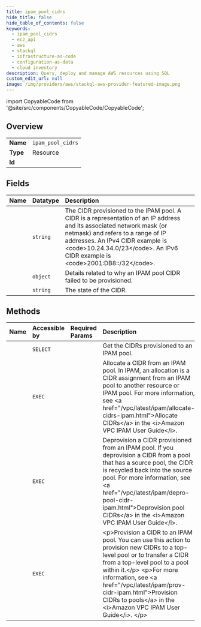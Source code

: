 ```yaml
---
title: ipam_pool_cidrs
hide_title: false
hide_table_of_contents: false
keywords:
  - ipam_pool_cidrs
  - ec2_api
  - aws    
  - stackql
  - infrastructure-as-code
  - configuration-as-data
  - cloud inventory
description: Query, deploy and manage AWS resources using SQL
custom_edit_url: null
image: /img/providers/aws/stackql-aws-provider-featured-image.png
---
```


import CopyableCode from '@site/src/components/CopyableCode/CopyableCode';




## Overview
<table><tbody>
<tr><td><b>Name</b></td><td><code>ipam_pool_cidrs</code></td></tr>
<tr><td><b>Type</b></td><td>Resource</td></tr>
<tr><td><b>Id</b></td><td><CopyableCode code="aws.ec2_api.ipam_pool_cidrs" /></td></tr>
</tbody></table>

## Fields
| Name | Datatype | Description |
|:-----|:---------|:------------|
| <CopyableCode code="cidr" /> | `string` | The CIDR provisioned to the IPAM pool. A CIDR is a representation of an IP address and its associated network mask (or netmask) and refers to a range of IP addresses. An IPv4 CIDR example is &lt;code&gt;10.24.34.0/23&lt;/code&gt;. An IPv6 CIDR example is &lt;code&gt;2001:DB8::/32&lt;/code&gt;. |
| <CopyableCode code="failureReason" /> | `object` | Details related to why an IPAM pool CIDR failed to be provisioned. |
| <CopyableCode code="state" /> | `string` | The state of the CIDR. |
## Methods
| Name | Accessible by | Required Params | Description |
|:-----|:--------------|:----------------|:------------|
| <CopyableCode code="ipam_pool_cidrs_Get" /> | `SELECT` | <CopyableCode code="IpamPoolId, region" /> | Get the CIDRs provisioned to an IPAM pool. |
| <CopyableCode code="ipam_pool_cidr_Allocate" /> | `EXEC` | <CopyableCode code="IpamPoolId, region" /> | Allocate a CIDR from an IPAM pool. In IPAM, an allocation is a CIDR assignment from an IPAM pool to another resource or IPAM pool. For more information, see &lt;a href="/vpc/latest/ipam/allocate-cidrs-ipam.html"&gt;Allocate CIDRs&lt;/a&gt; in the &lt;i&gt;Amazon VPC IPAM User Guide&lt;/i&gt;.  |
| <CopyableCode code="ipam_pool_cidr_Deprovision" /> | `EXEC` | <CopyableCode code="IpamPoolId, region" /> | Deprovision a CIDR provisioned from an IPAM pool. If you deprovision a CIDR from a pool that has a source pool, the CIDR is recycled back into the source pool. For more information, see &lt;a href="/vpc/latest/ipam/depro-pool-cidr-ipam.html"&gt;Deprovision pool CIDRs&lt;/a&gt; in the &lt;i&gt;Amazon VPC IPAM User Guide&lt;/i&gt;. |
| <CopyableCode code="ipam_pool_cidr_Provision" /> | `EXEC` | <CopyableCode code="IpamPoolId, region" /> | &lt;p&gt;Provision a CIDR to an IPAM pool. You can use this action to provision new CIDRs to a top-level pool or to transfer a CIDR from a top-level pool to a pool within it.&lt;/p&gt; &lt;p&gt;For more information, see &lt;a href="/vpc/latest/ipam/prov-cidr-ipam.html"&gt;Provision CIDRs to pools&lt;/a&gt; in the &lt;i&gt;Amazon VPC IPAM User Guide&lt;/i&gt;. &lt;/p&gt; |
